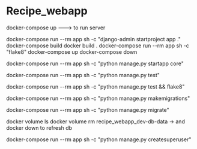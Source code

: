 # Recipe_webapp

docker-compose up  ---> to run server

docker-compose run --rm app sh -c "django-admin startproject app ."
docker-compose build
docker build .
docker-compose run --rm app sh -c "flake8"
docker-compose up
docker-compose down

docker-compose run --rm app sh -c "python manage.py startapp core"


docker-compose run --rm app sh -c "python manage.py test"

docker-compose run --rm app sh -c "python manage.py test && flake8"

docker-compose run --rm app sh -c "python manage.py makemigrations"

docker-compose run --rm app sh -c "python manage.py migrate"

docker volume ls
docker volume rm recipe_webapp_dev-db-data -> and docker down to refresh db

docker-compose run --rm app sh -c "python manage.py createsuperuser"